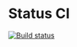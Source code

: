 # Status CI
[![Build status](https://ci.appveyor.com/api/projects/status/t78p6knfv1uetcc6/branch/main?svg=true)](https://ci.appveyor.com/project/valeriiakraft/forpatterns/branch/main)
